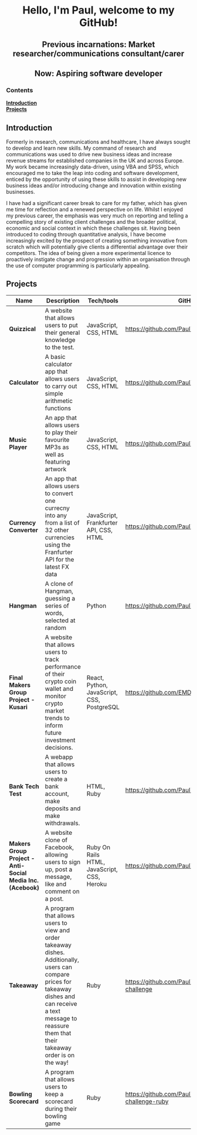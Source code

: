 <h1 align="center">Hello, I'm Paul, welcome to my GitHub!</h1>

<h2 align="center">Previous incarnations: Market researcher/communications consultant/carer</h2>

<h2 align="center">Now: Aspiring software developer</h2>

### Contents
**[Introduction](#introduction)**<br>
**[Projects](#projects)**<br>




## Introduction

Formerly in research, communications and healthcare, I have always sought to develop and learn new skills. My command of research and communications was used to drive new business ideas and increase revenue streams for established companies in the UK and across Europe. My work became increasingly data-driven, using VBA and SPSS, which encouraged me to take the leap into coding and software development, enticed by the opportunity of using these skills to assist in developing new business ideas and/or introducing change and innovation within existing businesses.

I have had a significant career break to care for my father, which has given me time for reflection and a renewed perspective on life. Whilst I enjoyed my previous career, the emphasis was very much on reporting and telling a compelling story of existing client challenges and the broader political, economic and social context in which these challenges sit. Having been introduced to coding through quantitative analysis, I have become increasingly excited by the prospect of creating something innovative from scratch which will potentially give clients a differential advantage over their competitors. The idea of being given a more experimental licence to proactively instigate change and progression within an organisation through the use of computer programming is particularly appealing. 

## Projects

| Name                         | Description       | Tech/tools        | GitHub Link      |
| ---------------------------- | ----------------- | ----------------- |------------------|
| **Quizzical** | A website that allows users to put their general knowledge to the test. | JavaScript, CSS, HTML | https://github.com/Paul72187/Quizzical
| **Calculator** | A basic calculator app that allows users to carry out simple arithmetic functions | JavaScript, CSS, HTML | https://github.com/Paul72187/Calculator
| **Music Player** | An app that allows users to play their favourite MP3s as well as featuring artwork | JavaScript, CSS, HTML | https://github.com/Paul72187/MusicPlayer
| **Currency Converter** | An app that allows users to convert one currecny into any from a list of 32 other currencies using the Franfurter API for the latest FX data | JavaScript, Frankfurter API, CSS, HTML | https://github.com/Paul72187/CurrencyConverter
| **Hangman** | A clone of Hangman, guessing a series of words, selected at random | Python | https://github.com/Paul72187/Hangman
| **Final Makers Group Project - Kusari**            | A website that allows users to track performance of their crypto coin wallet and monitor crypto market trends to inform future investment decisions. | React, Python, JavaScript, CSS, PostgreSQL | https://github.com/EMDevelop/Kusari
| **Bank Tech Test** | A webapp that allows users to create a bank account, make deposits and make withdrawals. | HTML, Ruby              | https://github.com/Paul72187/Bank_Tech_Test
| **Makers Group Project - Anti-Social Media Inc. (Acebook)** | A website clone of Facebook, allowing users to sign up, post a message, like and comment on a post. | Ruby On Rails HTML, JavaScript, CSS, Heroku | https://github.com/Paul72187/Acebook
| **Takeaway** | A program that allows users to view and order takeaway dishes. Additionally, users can compare prices for takeaway dishes and can receive a text message to reassure them that their takeaway order is on the way! | Ruby | https://github.com/Paul72187/takeaway-challenge
| **Bowling Scorecard** | A program that allows users to keep a scorecard during their bowling game | Ruby | https://github.com/Paul72187/bowling-challenge-ruby
